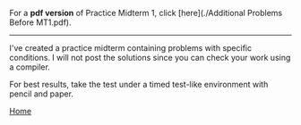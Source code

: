 For a **pdf version** of Practice Midterm 1, click [here](./Additional Problems Before MT1.pdf).

---
I've created a practice midterm containing problems with specific conditions. I will not post the solutions since you can check your work using a compiler.

For best results, take the test under a timed test-like environment with pencil and paper.


[Home](./)

